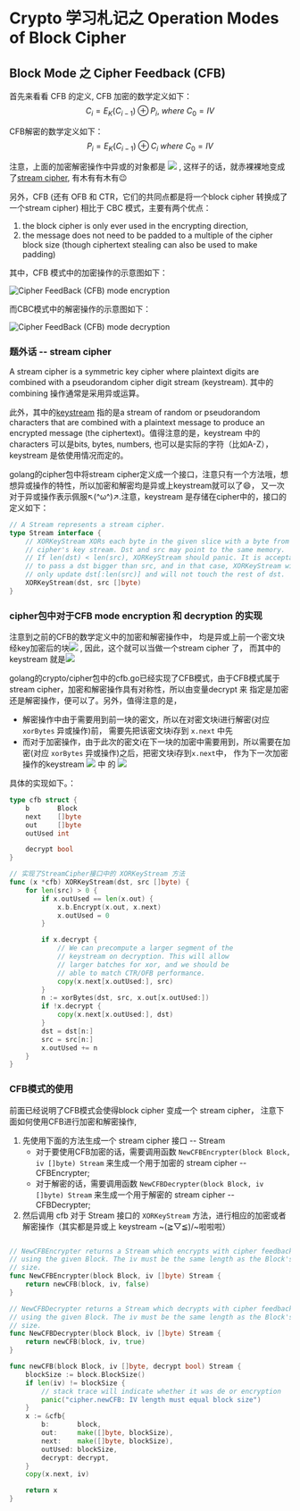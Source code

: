 # Crypto 学习札记之 Operation Modes of Block Cipher
## Block Mode 之 Cipher Feedback (CFB)
首先来看看 CFB 的定义, CFB 加密的数学定义如下：
$$ C_i = E_K(C_{i-1}) \oplus P_{i}, \ where\  C_0 = IV$$

CFB解密的数学定义如下：
$$ P_i = E_K(C_{i-1}) \oplus C_{i} \ where\  C_0 = IV$$

注意，上面的加密解密操作中异或的对象都是
<img src="http://chart.googleapis.com/chart?cht=tx&chl= E_K(C_{i-1}) " style="border:none;">
, 这样子的话，就赤裸裸地变成了[stream cipher][1], 有木有有木有😉

另外，CFB (还有 OFB 和 CTR，它们的共同点都是将一个block cipher 转换成了一个stream cipher) 相比于 CBC 模式，主要有两个优点：
1. the block cipher is only ever used in the encrypting direction,
2. the message does not need to be padded to a multiple of the cipher block size (though ciphertext stealing can also be used to make padding)


其中，CFB 模式中的加密操作的示意图如下：

![Cipher FeedBack (CFB) mode encryption](https://upload.wikimedia.org/wikipedia/commons/9/9d/CFB_encryption.svg)

而CBC模式中的解密操作的示意图如下：

![Cipher FeedBack (CFB) mode decryption](https://upload.wikimedia.org/wikipedia/commons/5/57/CFB_decryption.svg)


### 题外话 -- stream cipher
A stream cipher is a symmetric key cipher where plaintext digits are combined with a pseudorandom cipher digit stream (keystream).
其中的combining 操作通常是采用异或运算。

此外，其中的[keystream][2] 指的是a stream of random or pseudorandom characters that are combined
with a plaintext message to produce an encrypted message (the ciphertext)。值得注意的是，keystream 中的 characters 可以是bits, bytes, numbers,
也可以是实际的字符（比如A-Z），keystream 是依使用情况而定的。

golang的cipher包中将stream cipher定义成一个接口，注意只有一个方法哦，想想异或操作的特性，所以加密和解密均是异或上keystream就可以了😄，
又一次对于异或操作表示佩服↖(^ω^)↗.注意，keystream 是存储在cipher中的，接口的定义如下：
```go
// A Stream represents a stream cipher.
type Stream interface {
	// XORKeyStream XORs each byte in the given slice with a byte from the
	// cipher's key stream. Dst and src may point to the same memory.
	// If len(dst) < len(src), XORKeyStream should panic. It is acceptable
	// to pass a dst bigger than src, and in that case, XORKeyStream will
	// only update dst[:len(src)] and will not touch the rest of dst.
	XORKeyStream(dst, src []byte)
}

```

### cipher包中对于CFB mode encryption 和 decryption 的实现
注意到之前的CFB的数学定义中的加密和解密操作中，
均是异或上前一个密文块经key加密后的块<img src="http://chart.googleapis.com/chart?cht=tx&chl= E_K(C_{i-1}) " style="border:none;">
,  因此，这个就可以当做一个stream cipher 了，
而其中的keystream 就是<img src="http://chart.googleapis.com/chart?cht=tx&chl= E_K(C_{i-1}) " style="border:none;">

golang的crypto/cipher包中的cfb.go已经实现了CFB模式，由于CFB模式属于stream cipher，加密和解密操作具有对称性，所以由变量decrypt 来
指定是加密还是解密操作，便可以了。另外，值得注意的是，
- 解密操作中由于需要用到前一块的密文，所以在对密文块i进行解密(对应 `xorBytes` 异或操作)前，
  需要先把该密文块i存到 `x.next` 中先
- 而对于加密操作，由于此次的密文i在下一块的加密中需要用到，所以需要在加密(对应 `xorBytes` 异或操作)之后，把密文块i存到`x.next`中，
  作为下一次加密操作的keystream <img src="http://chart.googleapis.com/chart?cht=tx&chl= E_K(C_{i-1})" style="border:none;"> 中
  的 <img src="http://chart.googleapis.com/chart?cht=tx&chl= C_{i-1}" style="border:none;">

具体的实现如下。：
```go
type cfb struct {
	b       Block
	next    []byte
	out     []byte
	outUsed int

	decrypt bool
}

// 实现了StreamCipher接口中的 XORKeyStream 方法
func (x *cfb) XORKeyStream(dst, src []byte) {
	for len(src) > 0 {
		if x.outUsed == len(x.out) {
			x.b.Encrypt(x.out, x.next)
			x.outUsed = 0
		}

		if x.decrypt {
			// We can precompute a larger segment of the
			// keystream on decryption. This will allow
			// larger batches for xor, and we should be
			// able to match CTR/OFB performance.
			copy(x.next[x.outUsed:], src)
		}
		n := xorBytes(dst, src, x.out[x.outUsed:])
		if !x.decrypt {
			copy(x.next[x.outUsed:], dst)
		}
		dst = dst[n:]
		src = src[n:]
		x.outUsed += n
	}
}
```

### CFB模式的使用
前面已经说明了CFB模式会使得block cipher 变成一个 stream cipher，
注意下面如何使用CFB进行加密和解密操作,

1. 先使用下面的方法生成一个 stream cipher 接口 -- Stream
    - 对于要使用CFB加密的话，需要调用函数 `NewCFBEncrypter(block Block, iv []byte) Stream` 来生成一个用于加密的 stream cipher -- CFBEncrypter;
    - 对于解密的话，需要调用函数 `NewCFBDecrypter(block Block, iv []byte) Stream` 来生成一个用于解密的 stream cipher -- CFBDecrypter;
2. 然后调用 cfb 对于 Stream 接口的 `XORKeyStream` 方法，进行相应的加密或者解密操作（其实都是异或上 keystream ~\(≧▽≦)/~啦啦啦）

```go

// NewCFBEncrypter returns a Stream which encrypts with cipher feedback mode,
// using the given Block. The iv must be the same length as the Block's block
// size.
func NewCFBEncrypter(block Block, iv []byte) Stream {
	return newCFB(block, iv, false)
}

// NewCFBDecrypter returns a Stream which decrypts with cipher feedback mode,
// using the given Block. The iv must be the same length as the Block's block
// size.
func NewCFBDecrypter(block Block, iv []byte) Stream {
	return newCFB(block, iv, true)
}

func newCFB(block Block, iv []byte, decrypt bool) Stream {
	blockSize := block.BlockSize()
	if len(iv) != blockSize {
		// stack trace will indicate whether it was de or encryption
		panic("cipher.newCFB: IV length must equal block size")
	}
	x := &cfb{
		b:       block,
		out:     make([]byte, blockSize),
		next:    make([]byte, blockSize),
		outUsed: blockSize,
		decrypt: decrypt,
	}
	copy(x.next, iv)

	return x
}
```

[1]: https://en.wikipedia.org/wiki/Stream_cipher "Stream Cipher"
[2]: https://en.wikipedia.org/wiki/Keystream "Key Stream"
